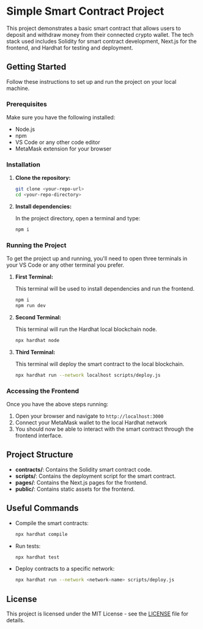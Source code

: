 # Simple Smart Contract Project

This project demonstrates a basic smart contract that allows users to deposit and withdraw money from their connected crypto wallet. The tech stack used includes Solidity for smart contract development, Next.js for the frontend, and Hardhat for testing and deployment.

## Getting Started

Follow these instructions to set up and run the project on your local machine.

### Prerequisites

Make sure you have the following installed:

- Node.js
- npm
- VS Code or any other code editor
- MetaMask extension for your browser

### Installation

1. **Clone the repository:**

    ```bash
    git clone <your-repo-url>
    cd <your-repo-directory>
    ```

2. **Install dependencies:**

    In the project directory, open a terminal and type:

    ```bash
    npm i
    ```

### Running the Project

To get the project up and running, you'll need to open three terminals in your VS Code or any other terminal you prefer.

1. **First Terminal:**

    This terminal will be used to install dependencies and run the frontend.

    ```bash
    npm i
    npm run dev
    ```

2. **Second Terminal:**

    This terminal will run the Hardhat local blockchain node.

    ```bash
    npx hardhat node
    ```

3. **Third Terminal:**

    This terminal will deploy the smart contract to the local blockchain.

    ```bash
    npx hardhat run --network localhost scripts/deploy.js
    ```

### Accessing the Frontend

Once you have the above steps running:

1. Open your browser and navigate to `http://localhost:3000`
2. Connect your MetaMask wallet to the local Hardhat network
3. You should now be able to interact with the smart contract through the frontend interface.

## Project Structure

- **contracts/**: Contains the Solidity smart contract code.
- **scripts/**: Contains the deployment script for the smart contract.
- **pages/**: Contains the Next.js pages for the frontend.
- **public/**: Contains static assets for the frontend.

## Useful Commands

- Compile the smart contracts:

    ```bash
    npx hardhat compile
    ```

- Run tests:

    ```bash
    npx hardhat test
    ```

- Deploy contracts to a specific network:

    ```bash
    npx hardhat run --network <network-name> scripts/deploy.js
    ```
## License

This project is licensed under the MIT License - see the [LICENSE](LICENSE) file for details.
